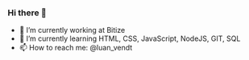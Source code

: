 ### Hi there 👋


- 🔭 I’m currently working at Bitize
- 🌱 I’m currently learning HTML, CSS, JavaScript, NodeJS, GIT, SQL
- 📫 How to reach me: @luan_vendt

